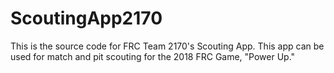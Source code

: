 # ScoutingApp2170
This is the source code for FRC Team 2170's Scouting App.
This app can be used for match and pit scouting for the 2018 FRC Game, "Power Up."
